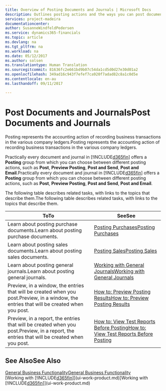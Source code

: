 ```yaml
---
title: Overview of Posting Documents and Journals | Microsoft Docs
description: Outlines posting actions and the ways you can post documents and journals.
services: project-madeira
documentationcenter: 
author: SusanneWindfeldPedersen
ms.service: dynamics365-financials
ms.topic: article
ms.devlang: na
ms.tgt_pltfrm: na
ms.workload: na
ms.date: 05/12/2017
ms.author: solsen
ms.translationtype: Human Translation
ms.sourcegitcommit: 81636fc2e661bd9b07c54da1cd5d0d27e30d01a2
ms.openlocfilehash: 349ad16c943f7efef7ca920f7adad82c8a1c0d5e
ms.contentlocale: en-au
ms.lasthandoff: 09/11/2017

---
```

# <a name="post-documents-and-journals"></a><span data-ttu-id="88cac-103">Post Documents and Journals</span><span class="sxs-lookup"><span data-stu-id="88cac-103">Post Documents and Journals</span></span>
<span data-ttu-id="88cac-104">Posting represents the accounting action of recording business transactions in the various company ledgers.</span><span class="sxs-lookup"><span data-stu-id="88cac-104">Posting represents the accounting action of recording business transactions in the various company ledgers.</span></span>

<span data-ttu-id="88cac-105">Practically every document and journal in [!INCLUDE[d365fin](includes/d365fin_md.md)] offers a **Posting** group from which you can choose between different posting actions, such as **Post**, **Preview Posting**, **Post and Send**, **Post and Email**.</span><span class="sxs-lookup"><span data-stu-id="88cac-105">Practically every document and journal in [!INCLUDE[d365fin](includes/d365fin_md.md)] offers a **Posting** group from which you can choose between different posting actions, such as **Post**, **Preview Posting**, **Post and Send**, **Post and Email**.</span></span>

<span data-ttu-id="88cac-106">The following table describes related tasks, with links to the topics that describe them.</span><span class="sxs-lookup"><span data-stu-id="88cac-106">The following table describes related tasks, with links to the topics that describe them.</span></span>

| <span data-ttu-id="88cac-107">To</span><span class="sxs-lookup"><span data-stu-id="88cac-107">To</span></span> | <span data-ttu-id="88cac-108">See</span><span class="sxs-lookup"><span data-stu-id="88cac-108">See</span></span> |
| --- | --- |
| <span data-ttu-id="88cac-109">Learn about posting purchase documents.</span><span class="sxs-lookup"><span data-stu-id="88cac-109">Learn about posting purchase documents.</span></span> |[<span data-ttu-id="88cac-110">Posting Purchases</span><span class="sxs-lookup"><span data-stu-id="88cac-110">Posting Purchases</span></span>](ui-post-purchases.md) |
| <span data-ttu-id="88cac-111">Learn about posting sales documents.</span><span class="sxs-lookup"><span data-stu-id="88cac-111">Learn about posting sales documents.</span></span> |[<span data-ttu-id="88cac-112">Posting Sales</span><span class="sxs-lookup"><span data-stu-id="88cac-112">Posting Sales</span></span>](ui-post-sales.md) |
| <span data-ttu-id="88cac-113">Learn about posting general journals.</span><span class="sxs-lookup"><span data-stu-id="88cac-113">Learn about posting general journals.</span></span> |[<span data-ttu-id="88cac-114">Working with General Journals</span><span class="sxs-lookup"><span data-stu-id="88cac-114">Working with General Journals</span></span>](ui-work-general-journals.md) |
| <span data-ttu-id="88cac-115">Preview, in a window, the entries that will be created when you post.</span><span class="sxs-lookup"><span data-stu-id="88cac-115">Preview, in a window, the entries that will be created when you post.</span></span> |[<span data-ttu-id="88cac-116">How to: Preview Posting Results</span><span class="sxs-lookup"><span data-stu-id="88cac-116">How to: Preview Posting Results</span></span>](ui-how-preview-post-results.md) |
| <span data-ttu-id="88cac-117">Preview, in a report, the entries that will be created when you post.</span><span class="sxs-lookup"><span data-stu-id="88cac-117">Preview, in a report, the entries that will be created when you post.</span></span> |[<span data-ttu-id="88cac-118">How to: View Test Reports Before Posting</span><span class="sxs-lookup"><span data-stu-id="88cac-118">How to: View Test Reports Before Posting</span></span>](ui-how-view-test-reports-posting.md) |

## <a name="see-also"></a><span data-ttu-id="88cac-119">See Also</span><span class="sxs-lookup"><span data-stu-id="88cac-119">See Also</span></span>
[<span data-ttu-id="88cac-120">General Business Functionality</span><span class="sxs-lookup"><span data-stu-id="88cac-120">General Business Functionality</span></span>](ui-across-business-areas.md)  
<span data-ttu-id="88cac-121">[Working with [!INCLUDE[d365fin](includes/d365fin_md.md)]](ui-work-product.md)</span><span class="sxs-lookup"><span data-stu-id="88cac-121">[Working with [!INCLUDE[d365fin](includes/d365fin_md.md)]](ui-work-product.md)</span></span>


